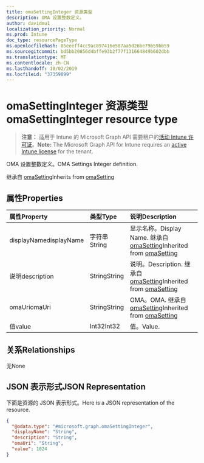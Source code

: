 ```yaml
---
title: omaSettingInteger 资源类型
description: OMA 设置整数定义。
author: davidmu1
localization_priority: Normal
ms.prod: Intune
doc_type: resourcePageType
ms.openlocfilehash: 85eeeff4cc9ac897416e587aa5d26be79b59bb59
ms.sourcegitcommit: bd5bb20856d4bffe93b2f77f131664849b602dbb
ms.translationtype: MT
ms.contentlocale: zh-CN
ms.lasthandoff: 10/02/2019
ms.locfileid: "37359899"
---
```

# <a name="omasettinginteger-resource-type"></a><span data-ttu-id="0df12-103">omaSettingInteger 资源类型</span><span class="sxs-lookup"><span data-stu-id="0df12-103">omaSettingInteger resource type</span></span>

> <span data-ttu-id="0df12-104">**注意：** 适用于 Intune 的 Microsoft Graph API 需要租户的[活动 Intune 许可证](https://go.microsoft.com/fwlink/?linkid=839381)。</span><span class="sxs-lookup"><span data-stu-id="0df12-104">**Note:** The Microsoft Graph API for Intune requires an [active Intune license](https://go.microsoft.com/fwlink/?linkid=839381) for the tenant.</span></span>

<span data-ttu-id="0df12-105">OMA 设置整数定义。</span><span class="sxs-lookup"><span data-stu-id="0df12-105">OMA Settings Integer definition.</span></span>


<span data-ttu-id="0df12-106">继承自 [omaSetting](../resources/intune-deviceconfig-omasetting.md)</span><span class="sxs-lookup"><span data-stu-id="0df12-106">Inherits from [omaSetting](../resources/intune-deviceconfig-omasetting.md)</span></span>

## <a name="properties"></a><span data-ttu-id="0df12-107">属性</span><span class="sxs-lookup"><span data-stu-id="0df12-107">Properties</span></span>
|<span data-ttu-id="0df12-108">属性</span><span class="sxs-lookup"><span data-stu-id="0df12-108">Property</span></span>|<span data-ttu-id="0df12-109">类型</span><span class="sxs-lookup"><span data-stu-id="0df12-109">Type</span></span>|<span data-ttu-id="0df12-110">说明</span><span class="sxs-lookup"><span data-stu-id="0df12-110">Description</span></span>|
|:---|:---|:---|
|<span data-ttu-id="0df12-111">displayName</span><span class="sxs-lookup"><span data-stu-id="0df12-111">displayName</span></span>|<span data-ttu-id="0df12-112">字符串</span><span class="sxs-lookup"><span data-stu-id="0df12-112">String</span></span>|<span data-ttu-id="0df12-113">显示名称。</span><span class="sxs-lookup"><span data-stu-id="0df12-113">Display Name.</span></span> <span data-ttu-id="0df12-114">继承自 [omaSetting](../resources/intune-deviceconfig-omasetting.md)</span><span class="sxs-lookup"><span data-stu-id="0df12-114">Inherited from [omaSetting](../resources/intune-deviceconfig-omasetting.md)</span></span>|
|<span data-ttu-id="0df12-115">说明</span><span class="sxs-lookup"><span data-stu-id="0df12-115">description</span></span>|<span data-ttu-id="0df12-116">String</span><span class="sxs-lookup"><span data-stu-id="0df12-116">String</span></span>|<span data-ttu-id="0df12-117">说明。</span><span class="sxs-lookup"><span data-stu-id="0df12-117">Description.</span></span> <span data-ttu-id="0df12-118">继承自 [omaSetting](../resources/intune-deviceconfig-omasetting.md)</span><span class="sxs-lookup"><span data-stu-id="0df12-118">Inherited from [omaSetting](../resources/intune-deviceconfig-omasetting.md)</span></span>|
|<span data-ttu-id="0df12-119">omaUri</span><span class="sxs-lookup"><span data-stu-id="0df12-119">omaUri</span></span>|<span data-ttu-id="0df12-120">String</span><span class="sxs-lookup"><span data-stu-id="0df12-120">String</span></span>|<span data-ttu-id="0df12-121">OMA。</span><span class="sxs-lookup"><span data-stu-id="0df12-121">OMA.</span></span> <span data-ttu-id="0df12-122">继承自 [omaSetting](../resources/intune-deviceconfig-omasetting.md)</span><span class="sxs-lookup"><span data-stu-id="0df12-122">Inherited from [omaSetting](../resources/intune-deviceconfig-omasetting.md)</span></span>|
|<span data-ttu-id="0df12-123">值</span><span class="sxs-lookup"><span data-stu-id="0df12-123">value</span></span>|<span data-ttu-id="0df12-124">Int32</span><span class="sxs-lookup"><span data-stu-id="0df12-124">Int32</span></span>|<span data-ttu-id="0df12-125">值。</span><span class="sxs-lookup"><span data-stu-id="0df12-125">Value.</span></span>|

## <a name="relationships"></a><span data-ttu-id="0df12-126">关系</span><span class="sxs-lookup"><span data-stu-id="0df12-126">Relationships</span></span>
<span data-ttu-id="0df12-127">无</span><span class="sxs-lookup"><span data-stu-id="0df12-127">None</span></span>

## <a name="json-representation"></a><span data-ttu-id="0df12-128">JSON 表示形式</span><span class="sxs-lookup"><span data-stu-id="0df12-128">JSON Representation</span></span>
<span data-ttu-id="0df12-129">下面是资源的 JSON 表示形式。</span><span class="sxs-lookup"><span data-stu-id="0df12-129">Here is a JSON representation of the resource.</span></span>
<!-- {
  "blockType": "resource",
  "@odata.type": "microsoft.graph.omaSettingInteger"
}
-->
``` json
{
  "@odata.type": "#microsoft.graph.omaSettingInteger",
  "displayName": "String",
  "description": "String",
  "omaUri": "String",
  "value": 1024
}
```




